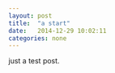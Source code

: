 ```yaml
---
layout: post
title:  "a start"
date:   2014-12-29 10:02:11
categories: none
---
```


just a test post.
